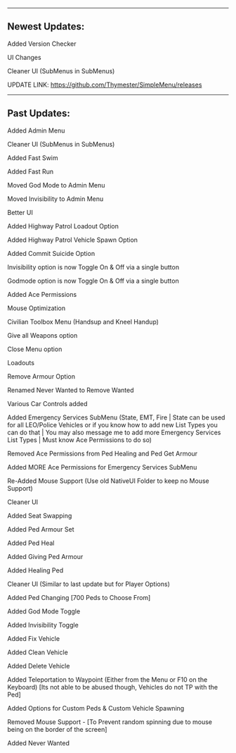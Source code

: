 
---------------
Newest Updates:
---------------

Added Version Checker

UI Changes

Cleaner UI (SubMenus in SubMenus)

UPDATE LINK: https://github.com/Thymester/SimpleMenu/releases


-------------
Past Updates: 
-------------


Added Admin Menu

Cleaner UI (SubMenus in SubMenus)

Added Fast Swim

Added Fast Run

Moved God Mode to Admin Menu

Moved Invisibility to Admin Menu

Better UI

Added Highway Patrol Loadout Option

Added Highway Patrol Vehicle Spawn Option

Added Commit Suicide Option

Invisibility option is now Toggle On & Off via a single button

Godmode option is now Toggle On & Off via a single button

Added Ace Permissions

Mouse Optimization

Civilian Toolbox Menu (Handsup and Kneel Handup)

Give all Weapons option

Close Menu option

Loadouts

Remove Armour Option

Renamed Never Wanted to Remove Wanted

Various Car Controls added

Added Emergency Services SubMenu (State, EMT, Fire | State can be used for all LEO/Police Vehicles or if you know how to add new List Types you can do that | You may also message me to add more Emergency Services List Types | Must know Ace Permissions to do so)

Removed Ace Permissions from Ped Healing and Ped Get Armour

Added MORE Ace Permissions for Emergency Services SubMenu

Re-Added Mouse Support (Use old NativeUI Folder to keep no Mouse Support)

Cleaner UI

Added Seat Swapping

Added Ped Armour Set

Added Ped Heal

Added Giving Ped Armour

Added Healing Ped

Cleaner UI (Similar to last update but for Player Options)

Added Ped Changing [700 Peds to Choose From]

Added God Mode Toggle

Added Invisibility Toggle

Added Fix Vehicle

Added Clean Vehicle

Added Delete Vehicle

Added Teleportation to Waypoint (Either from the Menu or F10 on the Keyboard) [Its not able to be abused though, Vehicles do not TP with the Ped]

Added Options for Custom Peds & Custom Vehicle Spawning

Removed Mouse Support - [To Prevent random spinning due to mouse being on the border of the screen]

Added Never Wanted
